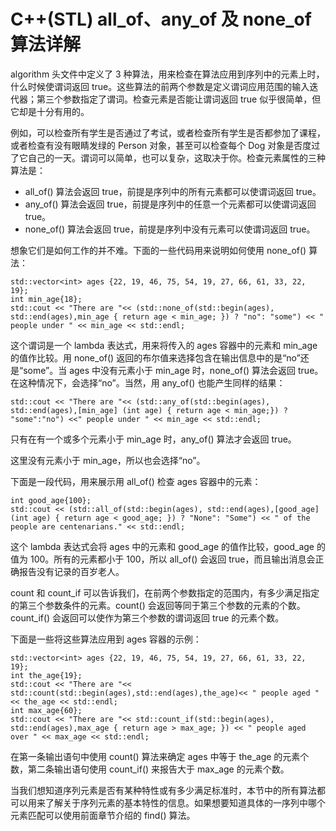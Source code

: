 # C++(STL) all_of、any_of 及 none_of 算法详解

algorithm 头文件中定义了 3 种算法，用来检查在算法应用到序列中的元素上时，什么时候使谓词返回 true。这些算法的前两个参数是定义谓词应用范围的输入迭代器；第三个参数指定了谓词。检查元素是否能让谓词返回 true 似乎很简单，但它却是十分有用的。

例如，可以检查所有学生是否通过了考试，或者检查所有学生是否都参加了课程，或者检查有没有眼睛发绿的 Person 对象，甚至可以检查每个 Dog 对象是否度过了它自己的一天。谓词可以简单，也可以复杂，这取决于你。检查元素属性的三种算法是：

*   all_of() 算法会返回 true，前提是序列中的所有元素都可以使谓词返回 true。
*   any_of() 算法会返回 true，前提是序列中的任意一个元素都可以使谓词返回 true。
*   none_of() 算法会返回 true，前提是序列中没有元素可以使谓词返回 true。

想象它们是如何工作的并不难。下面的一些代码用来说明如何使用 none_of() 算法：

```
std::vector<int> ages {22, 19, 46, 75, 54, 19, 27, 66, 61, 33, 22, 19};
int min_age{18};
std::cout << "There are "<< (std::none_of(std::begin(ages), std::end(ages),min_age { return age < min_age; }) ? "no": "some") << " people under " << min_age << std::endl;
```

这个谓词是一个 lambda 表达式，用来将传入的 ages 容器中的元素和 min_age 的值作比较。用 none_of() 返回的布尔值来选择包含在输出信息中的是“no”还是“some”。当 ages 中没有元素小于 min_age 时，none_of() 算法会返回 true。在这种情况下，会选择“no”。当然，用 any_of() 也能产生同样的结果：

```
std::cout << "There are "<< (std::any_of(std::begin(ages), std::end(ages),[min_age] (int age) { return age < min_age;}) ? "some":"no") <<" people under " << min_age << std::endl;
```

只有在有一个或多个元素小于 min_age 时，any_of() 算法才会返回 true。

这里没有元素小于 min_age，所以也会选择“no”。

下面是一段代码，用来展示用 all_of() 检查 ages 容器中的元素：

```
int good_age{100};
std::cout << (std::all_of(std::begin(ages), std::end(ages),[good_age] (int age) { return age < good_age; }) ? "None": "Some") << " of the people are centenarians." << std::endl;
```

这个 lambda 表达式会将 ages 中的元素和 good_age 的值作比较，good_age 的值为 100。所有的元素都小于 100，所以 all_of() 会返回 true，而且输出消息会正确报告没有记录的百岁老人。

count 和 count_if 可以告诉我们，在前两个参数指定的范围内，有多少满足指定的第三个参数条件的元素。count() 会返回等同于第三个参数的元素的个数。count_if() 会返回可以使作为第三个参数的谓词返回 true 的元素个数。

下面是一些将这些算法应用到 ages 容器的示例：

```
std::vector<int> ages {22, 19, 46, 75, 54, 19, 27, 66, 61, 33, 22, 19};
int the_age{19};
std::cout << "There are "<< std::count(std::begin(ages),std::end(ages),the_age)<< " people aged "<< the_age << std::endl;
int max_age{60};
std::cout << "There are "<< std::count_if(std::begin(ages), std::end(ages),max_age { return age > max_age; }) << " people aged over " << max_age << std::endl;
```

在第一条输出语句中使用 count() 算法来确定 ages 中等于 the_age 的元素个数，第二条输出语句使用 count_if() 来报告大于 max_age 的元素个数。

当我们想知道序列元素是否有某种特性或有多少满足标准时，本节中的所有算法都可以用来了解关于序列元素的基本特性的信息。如果想要知道具体的一序列中哪个元素匹配可以使用前面章节介绍的 find() 算法。